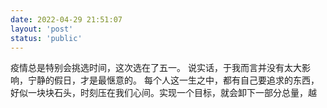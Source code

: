 ```yaml
---
date: 2022-04-29 21:51:07
layout: 'post'
status: 'public'
---
```

疫情总是特别会挑选时间，这次选在了五一。
说实话，于我而言并没有太大影响，宁静的假日，才是最惬意的。
每个人这一生之中，都有自己要追求的东西，好似一块块石头，时刻压在我们心间。实现一个目标，就会卸下一部分总量，越